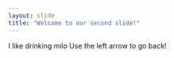 ```yaml
---
layout: slide
title: "Welcome to our second slide!"
---
```

I like drinking milo
Use the left arrow to go back!
